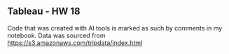 ## Tableau - HW 18

Code that was created with AI tools is marked as such by comments in my notebook.
Data was sourced from https://s3.amazonaws.com/tripdata/index.html
